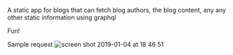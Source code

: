 A static app for blogs that can fetch blog authors, the blog content, any any other static information using graphql

Fun!

Sample request
![screen shot 2019-01-04 at 18 46 51](https://user-images.githubusercontent.com/10160787/50696721-4951be00-1051-11e9-84dd-ef4d3cf01197.png)
